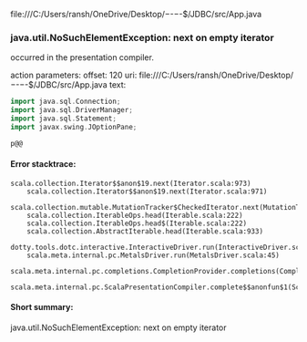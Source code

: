 file:///C:/Users/ransh/OneDrive/Desktop/$-$-$-$-$/JDBC/src/App.java
### java.util.NoSuchElementException: next on empty iterator

occurred in the presentation compiler.

action parameters:
offset: 120
uri: file:///C:/Users/ransh/OneDrive/Desktop/$-$-$-$-$/JDBC/src/App.java
text:
```scala
import java.sql.Connection;
import java.sql.DriverManager;
import java.sql.Statement;
import javax.swing.JOptionPane;

p@@

```



#### Error stacktrace:

```
scala.collection.Iterator$$anon$19.next(Iterator.scala:973)
	scala.collection.Iterator$$anon$19.next(Iterator.scala:971)
	scala.collection.mutable.MutationTracker$CheckedIterator.next(MutationTracker.scala:76)
	scala.collection.IterableOps.head(Iterable.scala:222)
	scala.collection.IterableOps.head$(Iterable.scala:222)
	scala.collection.AbstractIterable.head(Iterable.scala:933)
	dotty.tools.dotc.interactive.InteractiveDriver.run(InteractiveDriver.scala:168)
	scala.meta.internal.pc.MetalsDriver.run(MetalsDriver.scala:45)
	scala.meta.internal.pc.completions.CompletionProvider.completions(CompletionProvider.scala:46)
	scala.meta.internal.pc.ScalaPresentationCompiler.complete$$anonfun$1(ScalaPresentationCompiler.scala:123)
```
#### Short summary: 

java.util.NoSuchElementException: next on empty iterator